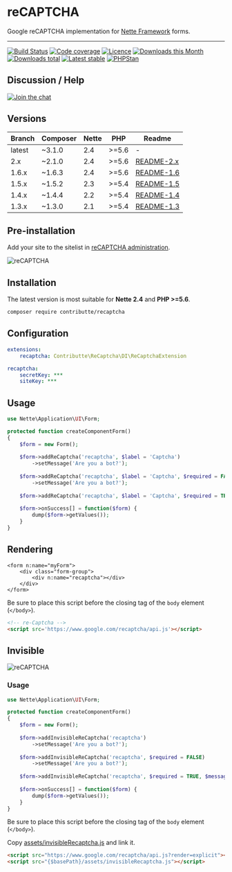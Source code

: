 # reCAPTCHA

Google reCAPTCHA implementation for [Nette Framework](https://github.com/nette/forms) forms.

-----

[![Build Status](https://img.shields.io/travis/contributte/reCAPTCHA.svg?style=flat-square)](https://travis-ci.org/contributte/reCAPTCHA)
[![Code coverage](https://img.shields.io/coveralls/contributte/reCAPTCHA.svg?style=flat-square)](https://coveralls.io/r/contributte/reCAPTCHA)
[![Licence](https://img.shields.io/packagist/l/contributte/reCAPTCHA.svg?style=flat-square)](https://packagist.org/packages/contributte/reCAPTCHA)
[![Downloads this Month](https://img.shields.io/packagist/dm/contributte/reCAPTCHA.svg?style=flat-square)](https://packagist.org/packages/contributte/reCAPTCHA)
[![Downloads total](https://img.shields.io/packagist/dt/contributte/reCAPTCHA.svg?style=flat-square)](https://packagist.org/packages/contributte/reCAPTCHA)
[![Latest stable](https://img.shields.io/packagist/v/contributte/reCAPTCHA.svg?style=flat-square)](https://packagist.org/packages/contributte/reCAPTCHA)
[![PHPStan](https://img.shields.io/badge/PHPStan-enabled-brightgreen.svg?style=flat)](https://github.com/phpstan/phpstan)

## Discussion / Help

[![Join the chat](https://img.shields.io/gitter/room/contributte/nette.svg?style=flat-square)](https://gitter.im/contributte/nette?utm_source=badge&utm_medium=badge&utm_campaign=pr-badge&utm_content=badge)

## Versions

| Branch | Composer   | Nette | PHP   | Readme |
|--------|------------|------ | ----- | -------|
| latest | ~3.1.0     | 2.4   | >=5.6 | -      |
| 2.x    | ~2.1.0     | 2.4   | >=5.6 | [README-2.x](https://github.com/contributte/reCAPTCHA/blob/master/.docs/README-2.x.md) |
| 1.6.x  | ~1.6.3     | 2.4   | >=5.6 | [README-1.6](https://github.com/contributte/reCAPTCHA/blob/master/.docs/README-1.6.md) |
| 1.5.x  | ~1.5.2     | 2.3   | >=5.4 | [README-1.5](https://github.com/contributte/reCAPTCHA/blob/master/.docs/README-1.5.md) |
| 1.4.x  | ~1.4.4     | 2.2   | >=5.4 | [README-1.4](https://github.com/contributte/reCAPTCHA/blob/master/.docs/README-1.4.md) |
| 1.3.x  | ~1.3.0     | 2.1   | >=5.4 | [README-1.3](https://github.com/contributte/reCAPTCHA/blob/master/.docs/README-1.3.md) |

## Pre-installation

Add your site to the sitelist in [reCAPTCHA administration](https://www.google.com/recaptcha/admin#list).

![reCAPTCHA](https://rawgit.com/contributte/reCAPTCHA/master/.docs/recaptcha.png)

## Installation

The latest version is most suitable for **Nette 2.4** and **PHP >=5.6**.

```sh
composer require contributte/recaptcha
```

## Configuration

```yaml
extensions:
    recaptcha: Contributte\ReCaptcha\DI\ReCaptchaExtension

recaptcha:
    secretKey: ***
    siteKey: ***
```

## Usage

```php
use Nette\Application\UI\Form;

protected function createComponentForm() 
{
    $form = new Form();
    
    $form->addReCaptcha('recaptcha', $label = 'Captcha')
        ->setMessage('Are you a bot?');
    
    $form->addReCaptcha('recaptcha', $label = 'Captcha', $required = FALSE)
        ->setMessage('Are you a bot?');
    
    $form->addReCaptcha('recaptcha', $label = 'Captcha', $required = TRUE, $message = 'Are you a bot?');
    
    $form->onSuccess[] = function($form) {
        dump($form->getValues());
    }
}
```

## Rendering

```smarty
<form n:name="myForm">
	<div class="form-group">
		<div n:name="recaptcha"></div>
	</div>
</form>
```

Be sure to place this script before the closing tag of the `body` element (`</body>`).

```html
<!-- re-Captcha -->
<script src='https://www.google.com/recaptcha/api.js'></script>
```

## Invisible

![reCAPTCHA](https://rawgit.com/contributte/reCAPTCHA/master/.docs/invisible-recaptcha.png)

### Usage

```php
use Nette\Application\UI\Form;

protected function createComponentForm() 
{
    $form = new Form();
    
    $form->addInvisibleReCaptcha('recaptcha')
        ->setMessage('Are you a bot?');
    
    $form->addInvisibleReCaptcha('recaptcha', $required = FALSE)
        ->setMessage('Are you a bot?');
    
    $form->addInvisibleReCaptcha('recaptcha', $required = TRUE, $message = 'Are you a bot?');
    
    $form->onSuccess[] = function($form) {
        dump($form->getValues());
    }
}
```

Be sure to place this script before the closing tag of the `body` element (`</body>`).

Copy [assets/invisibleRecaptcha.js](/assets/invisibleRecaptcha.js) and link it.

```html
<script src="https://www.google.com/recaptcha/api.js?render=explicit"></script>
<script src="{$basePath}/assets/invisibleRecaptcha.js"></script>
```

